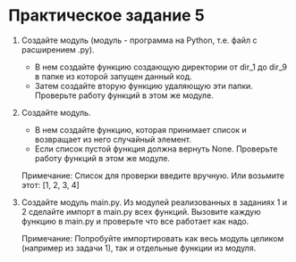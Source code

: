 # Практическое задание 5
1. Создайте модуль (модуль - программа на Python, т.е. файл с расширением .py). 
    * В нем создайте функцию создающую директории от dir_1 до dir_9 в папке из которой запущен данный код.
    * Затем создайте вторую функцию удаляющую эти папки. Проверьте работу функций в этом же модуле.
2. Создайте модуль. 
    * В нем создайте функцию, которая принимает список и возвращает из него случайный элемент.
    * Если список пустой функция должна вернуть None. Проверьте работу функций в этом же модуле.
    
    Примечание: Список для проверки введите вручную. Или возьмите этот: [1, 2, 3, 4]
3. Создайте модуль main.py. Из модулей реализованных в заданиях 1 и 2 сделайте импорт в main.py всех функций. Вызовите каждую функцию в main.py и проверьте что все работает как надо.

    Примечание: Попробуйте импортировать как весь модуль целиком (например из задачи 1), так и отдельные функции из модуля.
